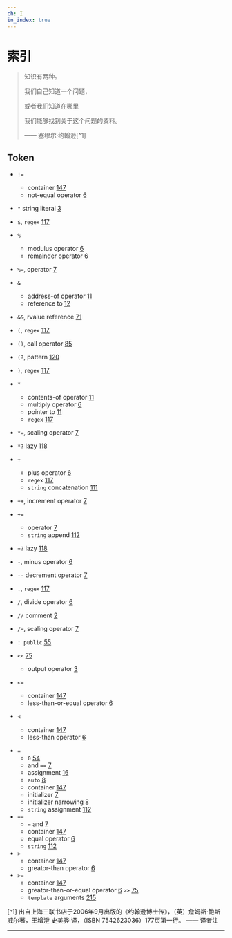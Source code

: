 ```yaml
---
ch: I
in_index: true
---
```


<a class="en-page-number" id="227"></a>

# 索引

> 知识有两种。
>
> 我们自己知道一个问题，
>
> 或者我们知道在哪里
>
> 我们能够找到关于这个问题的资料。
>
> —— <span title="出自上海三联书店于2006年9月出版的《约翰逊博士传》，（英）詹姆斯·鲍斯威尔著，王增澄 史美骅 译，（ISBN 7542623036）177页第一行。 —— 译者注">塞缪尔·约翰逊</span>[^1]

## Token

- `!=`
    - container [147](ch11.md#147)
    - not-equal operator  [6](ch01.md#6)

- `"` string literal    [3](ch01.md#3)
- `$`, `regex`  [117](ch09.md#117)
- `%`
    - modulus operator      [6](ch01.md#6)
    - remainder operator    [6](ch01.md#6)

- `%=`, operator    [7](ch01.md#7)
- `&`
    - address-of operator   [11](ch01.md#11)
    - reference to  [12](ch01.md#12)
- `&&`, rvalue reference [71](ch05.md#71)
- `(`, `regex` [117](ch09.md#117)
- `()`, call operator   [85](ch06.md#85)
- `(?`, pattern [120](ch09.md#120)
- `)`, `regex` [117](ch09.md#117)
- `*`
    - contents-of operator  [11](ch01.md#11)
    - multiply operator [6](ch01.md#6)
    - pointer to  [11](ch01.md#11)
    - `regex` [117](ch09.md#117)
- `*=`, scaling operator    [7](ch01.md#7)
- `*?` lazy [118](ch09.md#118)
- `+`
    - plus operator [6](ch01.md#6)
    - `regex`   [117](ch09.md#117)
    - `string` concatenation    [111](ch09.md#111)
- `++`, increment operator [7](ch01.md#7)
- `+=`
    - operator  [7](ch01.md#7)
    - `string` append   [112](ch09.md#112)
- `+?` lazy [118](ch09.md#118)
- `-`, minus operator   [6](ch01.md#6)
- `--` decrement operator   [7](ch01.md#7)
- `.`, `regex` [117](ch09.md#117)
- `/`, divide operator [6](ch01.md#6)
- `//` comment [2](ch01.md#2)
- `/=`, scaling operator [7](ch01.md#7)
- `: public` [55](ch04.md#55)
- `<<` [75](ch05.md#75)
    - output operator [3](ch01.md#3)
- `<=`
    - container [147](ch11.md#147)
    - less-than-or-equal operator [6](ch01.md#6)
- `<`
    - container [147](ch11.md#147)
    - less-than operator [6](ch01.md#6)

<a class="en-page-number" id="228"></a>

- `=`
    - `0` [54](ch04.md#54)
    - and `==` [7](ch01.md#7)
    - assignment    [16](ch01.md#16)
    - `auto`    [8](ch01.md#8)
    - container [147](ch11.md#147)
    - initializer   [7](ch01.md#7)
    - initializer narrowing [8](ch01.md#8)
    - `string` assignment   [112](ch09.md#112)
- `==`
    - `=` and [7](ch01.md#7)
    - container [147](ch11.md#147)
    - equal operator [6](ch01.md#6)
    - `string`  [112](ch09.md#112)
- `>`
    - container [147](ch11.md#147)
    - greator-than operator [6](ch01.md#6)
- `>=`
    - container [147](ch11.md#147)
    - greator-than-or-equal operator [6](ch01.md#6)
`>>`    [75](ch05.md#75)
    - `template` arguments [215](ch16.md#215)


[^1] 出自上海三联书店于2006年9月出版的《约翰逊博士传》，（英）詹姆斯·鲍斯威尔著，王增澄 史美骅 译，（ISBN 7542623036）177页第一行。 —— 译者注

---
